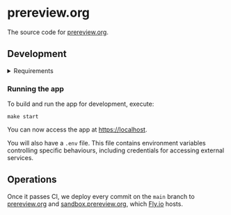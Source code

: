 # prereview.org

The source code for [prereview.org].

## Development

<details>

<summary>Requirements</summary>

- [Bash]
- [Docker]
- [Docker Compose]
- [GNU Make]
- [intlc]
- [mkcert]
- [Node.js]
- [Git LFS]
- Unix-like operating system

</details>

### Running the app

To build and run the app for development, execute:

```shell
make start
```

You can now access the app at <https://localhost>.

You will also have a `.env` file. This file contains environment variables controlling specific behaviours, including credentials for accessing external services.

## Operations

Once it passes CI, we deploy every commit on the `main` branch to [prereview.org] and [sandbox.prereview.org], which [Fly.io] hosts.

[bash]: https://www.gnu.org/software/bash/
[docker]: https://www.docker.com/
[docker compose]: https://docs.docker.com/compose/
[fly.io]: https://fly.io/
[git lfs]: https://git-lfs.github.com/
[gnu make]: https://www.gnu.org/software/make/
[intlc]: https://github.com/unsplash/intlc
[mkcert]: https://github.com/FiloSottile/mkcert
[node.js]: https://nodejs.org/
[prereview.org]: https://prereview.org/
[sandbox.prereview.org]: https://sandbox.prereview.org/
